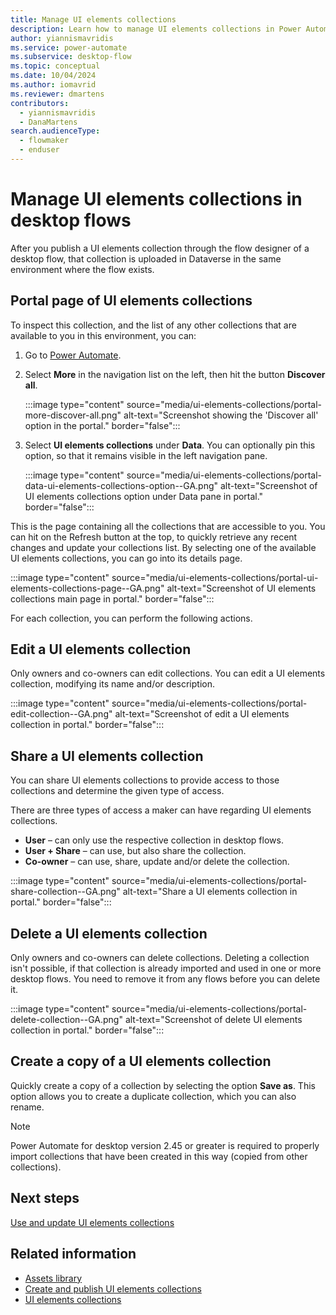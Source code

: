 ```yaml
---
title: Manage UI elements collections
description: Learn how to manage UI elements collections in Power Automate desktop flows.
author: yiannismavridis
ms.service: power-automate
ms.subservice: desktop-flow
ms.topic: conceptual
ms.date: 10/04/2024
ms.author: iomavrid
ms.reviewer: dmartens
contributors:
  - yiannismavridis
  - DanaMartens
search.audienceType: 
  - flowmaker
  - enduser
---
```


# Manage UI elements collections in desktop flows

After you publish a UI elements collection through the flow designer of a desktop flow, that collection is uploaded in Dataverse in the same environment where the flow exists.

## Portal page of UI elements collections

To inspect this collection, and the list of any other collections that are available to you in this environment, you can:

1. Go to [Power Automate](https://make.powerautomate.com).

1. Select **More** in the navigation list on the left, then hit the button **Discover all**.

    :::image type="content" source="media/ui-elements-collections/portal-more-discover-all.png" alt-text="Screenshot showing the 'Discover all' option in the portal." border="false":::

1. Select **UI elements collections** under **Data**. You can optionally pin this option, so that it remains visible in the left navigation pane.

    :::image type="content" source="media/ui-elements-collections/portal-data-ui-elements-collections-option--GA.png" alt-text="Screenshot of UI elements collections option under Data pane in portal." border="false":::

This is the page containing all the collections that are accessible to you. You can hit on the Refresh button at the top, to quickly retrieve any recent changes and update your collections list. By selecting one of the available UI elements collections, you can go into its details page.

:::image type="content" source="media/ui-elements-collections/portal-ui-elements-collections-page--GA.png" alt-text="Screenshot of UI elements collections main page in portal." border="false":::

For each collection, you can perform the following actions.

## Edit a UI elements collection

Only owners and co-owners can edit collections. You can edit a UI elements collection, modifying its name and/or description.

:::image type="content" source="media/ui-elements-collections/portal-edit-collection--GA.png" alt-text="Screenshot of edit a UI elements collection in portal." border="false":::

## Share a UI elements collection

You can share UI elements collections to provide access to those collections and determine the given type of access.

There are three types of access a maker can have regarding UI elements collections.

- **User** – can only use the respective collection in desktop flows.
- **User + Share** – can use, but also share the collection.
- **Co-owner** – can use, share, update and/or delete the collection.

:::image type="content" source="media/ui-elements-collections/portal-share-collection--GA.png" alt-text="Share a UI elements collection in portal." border="false":::

## Delete a UI elements collection

Only owners and co-owners can delete collections. Deleting a collection isn't possible, if that collection is already imported and used in one or more desktop flows. You need to remove it from any flows before you can delete it.

:::image type="content" source="media/ui-elements-collections/portal-delete-collection--GA.png" alt-text="Screenshot of delete UI elements collection in portal." border="false":::

## Create a copy of a UI elements collection

Quickly create a copy of a collection by selecting the option **Save as**. This option allows you to create a duplicate collection, which you can also rename.

> [!NOTE]
> Power Automate for desktop version 2.45 or greater is required to properly import collections that have been created in this way (copied from other collections).

## Next steps

[Use and update UI elements collections](use-update-ui-elements-collections.md)

## Related information

- [Assets library](assets-library.md)
- [Create and publish UI elements collections](create-ui-elements-collections.md)
- [UI elements collections](ui-elements-collections.md)
